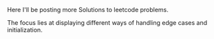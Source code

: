 Here I'll be posting more Solutions to leetcode problems.

The focus lies at displaying different ways of handling edge cases and initialization.
